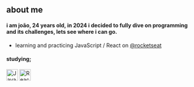 ## about me
#### i am joão, 24 years old, in 2024 i decided to fully dive on programming and its challenges, lets see where i can go.
<ul> 
  <li>learning and practicing JavaScript / React on
    <a href="https://github.com/rocketseat" target="_blank">@rocketseat</a>
  </li>
</ul>


#### studying;
<a href="https://developer.mozilla.org/docs/Web/JavaScript" title="JavaScript"><img src="https://github.com/tomchen/stack-icons/blob/master/logos/javascript.svg" alt="Javascript" width="30px" height="30px"></a>
<a href="https://react.dev/learn" title="React"><img src="https://github.com/tomchen/stack-icons/blob/master/logos/react.svg" alt="React" width="30px" height="30px"></a>
